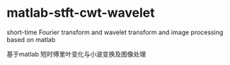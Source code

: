 # matlab-stft-cwt-wavelet
short-time Fourier transform and wavelet transform and image processing based on matlab

基于matlab 短时傅里叶变化与小波变换及图像处理
